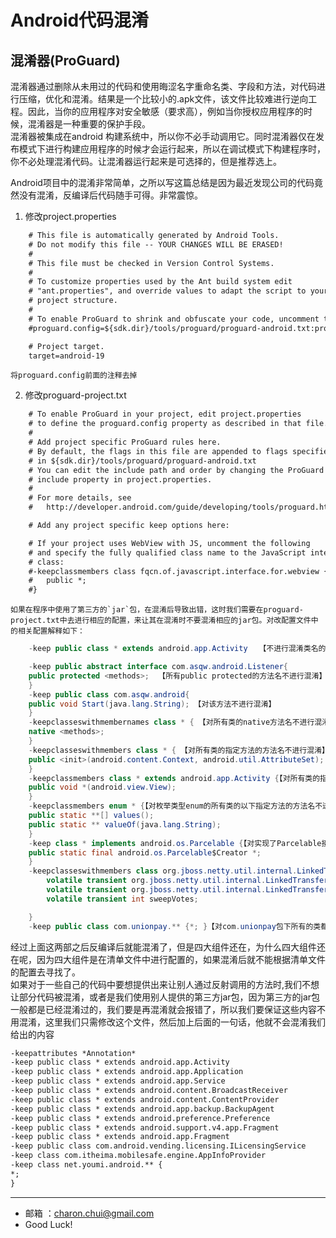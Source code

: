 ﻿Android代码混淆
===

混淆器(ProGuard)
---

混淆器通过删除从未用过的代码和使用晦涩名字重命名类、字段和方法，对代码进行压缩，优化和混淆。结果是一个比较小的.apk文件，该文件比较难进行逆向工程。因此，当你的应用程序对安全敏感（要求高），例如当你授权应用程序的时候，混淆器是一种重要的保护手段。    
混淆器被集成在android 构建系统中，所以你不必手动调用它。同时混淆器仅在发布模式下进行构建应用程序的时候才会运行起来，所以在调试模式下构建程序时，你不必处理混淆代码。让混淆器运行起来是可选择的，但是推荐选上。

Android项目中的混淆非常简单，之所以写这篇总结是因为最近发现公司的代码竟然没有混淆，反编译后代码随手可得。非常震惊。

1. 修改project.properties
```xml
	# This file is automatically generated by Android Tools.
	# Do not modify this file -- YOUR CHANGES WILL BE ERASED!
	#
	# This file must be checked in Version Control Systems.
	#
	# To customize properties used by the Ant build system edit
	# "ant.properties", and override values to adapt the script to your
	# project structure.
	#
	# To enable ProGuard to shrink and obfuscate your code, uncomment this (available properties: sdk.dir, user.home):
	#proguard.config=${sdk.dir}/tools/proguard/proguard-android.txt:proguard-project.txt

	# Project target.
	target=android-19
```
    将proguard.config前面的注释去掉

2. 修改proguard-project.txt
```xml
	# To enable ProGuard in your project, edit project.properties
	# to define the proguard.config property as described in that file.
	#
	# Add project specific ProGuard rules here.
	# By default, the flags in this file are appended to flags specified
	# in ${sdk.dir}/tools/proguard/proguard-android.txt
	# You can edit the include path and order by changing the ProGuard
	# include property in project.properties.
	#
	# For more details, see
	#   http://developer.android.com/guide/developing/tools/proguard.html

	# Add any project specific keep options here:

	# If your project uses WebView with JS, uncomment the following
	# and specify the fully qualified class name to the JavaScript interface
	# class:
	#-keepclassmembers class fqcn.of.javascript.interface.for.webview {
	#   public *;
	#}
```
    如果在程序中使用了第三方的`jar`包，在混淆后导致出错，这时我们需要在proguard-project.txt中去进行相应的配置，来让其在混淆时不要混淆相应的jar包。对改配置文件中的相关配置解释如下：
```java
	-keep public class * extends android.app.Activity　　【不进行混淆类名的类，保持其原类名和包名】

	-keep public abstract interface com.asqw.android.Listener{
	public protected <methods>;  【所有public protected的方法名不进行混淆】
	}
	-keep public class com.asqw.android{
	public void Start(java.lang.String); 【对该方法不进行混淆】
	}
	-keepclasseswithmembernames class * { 【对所有类的native方法名不进行混淆】
	native <methods>;
	}
	-keepclasseswithmembers class * { 【对所有类的指定方法的方法名不进行混淆】
	public <init>(android.content.Context, android.util.AttributeSet);
	}
	-keepclassmembers class * extends android.app.Activity {【对所有类的指定方法的方法名不进行混淆】
	public void *(android.view.View);
	}
	-keepclassmembers enum * {【对枚举类型enum的所有类的以下指定方法的方法名不进行混淆】
	public static **[] values();
	public static ** valueOf(java.lang.String);
	}
	-keep class * implements android.os.Parcelable {【对实现了Parcelable接口的所有类的类名不进行混淆，对其成员变量为Parcelable$Creator类型的成员变量的变量名不进行混淆】
	public static final android.os.Parcelable$Creator *;
	}
	-keepclasseswithmembers class org.jboss.netty.util.internal.LinkedTransferQueue {【对指定类的指定变量的变量名不进行混淆】
		volatile transient org.jboss.netty.util.internal.LinkedTransferQueue$Node head;
		volatile transient org.jboss.netty.util.internal.LinkedTransferQueue$Node tail;
		volatile transient int sweepVotes;

	}
	-keep public class com.unionpay.** {*; }【对com.unionpay包下所有的类都不进行混淆，即不混淆类名，也不混淆方法名和变量名】
```        

经过上面这两部之后反编译后就能混淆了，但是四大组件还在，为什么四大组件还在呢，因为四大组件是在清单文件中进行配置的，如果混淆后就不能根据清单文件的配置去寻找了。     
如果对于一些自己的代码中要想提供出来让别人通过反射调用的方法时,我们不想让部分代码被混淆，或者是我们使用别人提供的第三方jar包，因为第三方的jar包一般都是已经混淆过的，我们要是再混淆就会报错了，所以我们要保证这些内容不用混淆，这里我们只需修改这个文件，然后加上后面的一句话，他就不会混淆我们给出的内容    
```xml
-keepattributes *Annotation*          
-keep public class * extends android.app.Activity
-keep public class * extends android.app.Application
-keep public class * extends android.app.Service
-keep public class * extends android.content.BroadcastReceiver
-keep public class * extends android.content.ContentProvider
-keep public class * extends android.app.backup.BackupAgent
-keep public class * extends android.preference.Preference
-keep public class * extends android.support.v4.app.Fragment
-keep public class * extends android.app.Fragment
-keep public class com.android.vending.licensing.ILicensingService
-keep class com.itheima.mobilesafe.engine.AppInfoProvider
-keep class net.youmi.android.** {
*;
}
```
---

- 邮箱 ：charon.chui@gmail.com  
- Good Luck! 

